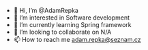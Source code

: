 - 👋 Hi, I’m @AdamRepka
- 👀 I’m interested in Software development
- 🌱 I’m currently learning Spring framework
- 💞️ I’m looking to collaborate on N/A
- 📫 How to reach me adam.repka@seznam.cz

<!---
AdamRepka/AdamRepka is a ✨ special ✨ repository because its `README.md` (this file) appears on your GitHub profile.
You can click the Preview link to take a look at your changes.
--->
